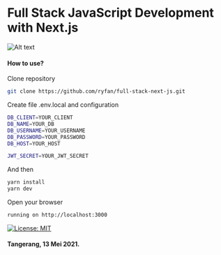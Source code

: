 # Full Stack JavaScript Development with Next.js
![Alt text](https://upload.wikimedia.org/wikipedia/commons/8/8e/Nextjs-logo.svg "Next.js")
#### How to use?
Clone repository
```sh
git clone https://github.com/ryfan/full-stack-next-js.git
```
Create file .env.local and configuration
```sh
DB_CLIENT=YOUR_CLIENT
DB_NAME=YOUR_DB
DB_USERNAME=YOUR_USERNAME
DB_PASSWORD=YOUR_PASSWORD
DB_HOST=YOUR_HOST

JWT_SECRET=YOUR_JWT_SECRET
```

And then
```sh
yarn install
yarn dev
```
Open your browser
```sh
running on http://localhost:3000
```
[![License: MIT](https://img.shields.io/badge/License-MIT-yellow.svg)](https://opensource.org/licenses/MIT)
#### Tangerang, 13 Mei 2021.
